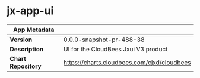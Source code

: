 # jx-app-ui

|App Metadata||
|---|---|
| **Version** | 0.0.0-snapshot-pr-488-38 |
| **Description** | UI for the CloudBees Jxui V3 product |
| **Chart Repository** | https://charts.cloudbees.com/cjxd/cloudbees |
